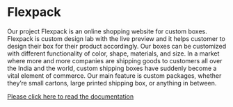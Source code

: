 # Flexpack
Our project Flexpack is an online shopping website for custom boxes. Flexpack is custom
design lab with the live preview and it helps customer to design their box for their product
accordingly. Our boxes can be customized with different functionality of color, shape,
materials, and size. In a market where more and more companies are shipping goods to
customers all over the India and the world, custom shipping boxes have suddenly become a
vital element of commerce. Our main feature is custom packages, whether they’re small
cartons, large printed shipping box, or anything in between.

[Please click here to read the documentation](https://github.com/ParthManiyar/Flexpack/blob/69d468c38c47d919eb8176496717ef75997e5d53/1741068_ICT_FinalReport_Parth.pdf)
